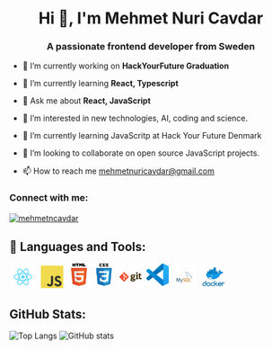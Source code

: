 <h1 align="center">Hi 👋, I'm Mehmet Nuri Cavdar</h1>
<h3 align="center">A passionate frontend developer from Sweden</h3>

- 🔭 I’m currently working on **HackYourFuture Graduation**

- 🌱 I’m currently learning **React, Typescript**

- 💬 Ask me about **React, JavaScript**

- 👀 I’m interested in new technologies, AI, coding and science.

- 🌱 I’m currently learning JavaScritp at Hack Your Future Denmark

- 💞️ I’m looking to collaborate on open source JavaScript projects.

- 📫 How to reach me mehmetnuricavdar@gmail.com

<h3 align="left">Connect with me:</h3>
<p align="left">
<a href="https://linkedin.com/in/mehmetncavdar" target="blank"><img align="center" src="https://raw.githubusercontent.com/rahuldkjain/github-profile-readme-generator/master/src/images/icons/Social/linked-in-alt.svg" alt="mehmetncavdar" height="30" width="40" /></a>
</p>

## :toolbox: Languages and Tools:
<p>
<img src="https://raw.githubusercontent.com/github/explore/80688e429a7d4ef2fca1e82350fe8e3517d3494d/topics/react/react.png" alt="VS Code" height="40" style="vertical-align:top; margin:4px">
<img src="https://raw.githubusercontent.com/github/explore/80688e429a7d4ef2fca1e82350fe8e3517d3494d/topics/javascript/javascript.png" alt="Javascript" height="40" style="vertical-align:top; margin:4px">
<img src="https://raw.githubusercontent.com/github/explore/80688e429a7d4ef2fca1e82350fe8e3517d3494d/topics/html/html.png" alt="html" height="40"/>
<img src="https://raw.githubusercontent.com/github/explore/80688e429a7d4ef2fca1e82350fe8e3517d3494d/topics/css/css.png" alt="css" height="40">
<img src="https://raw.githubusercontent.com/github/explore/80688e429a7d4ef2fca1e82350fe8e3517d3494d/topics/git/git.png" alt="Git" height="40" style="vertical-align:top; margin:4px">
<img src="https://raw.githubusercontent.com/github/explore/80688e429a7d4ef2fca1e82350fe8e3517d3494d/topics/visual-studio-code/visual-studio-code.png" alt="VS Code" height="40">
<img src="https://raw.githubusercontent.com/github/explore/80688e429a7d4ef2fca1e82350fe8e3517d3494d/topics/mysql/mysql.png" alt="mysql" height="40" style="vertical-align:top; margin:4px">
<img src="https://raw.githubusercontent.com/github/explore/80688e429a7d4ef2fca1e82350fe8e3517d3494d/topics/docker/docker.png" alt="VS Code" height="40" style="vertical-align:top; margin:4px">
</p>

## GitHub Stats:
![Top Langs](https://github-readme-stats.vercel.app/api/top-langs/?username=mehmetnuricavdar)
![GitHub stats](https://github-readme-stats.vercel.app/api?username=mehmetnuricavdar&show_icons=true)




<!---
mehmetnuricavdar/mehmetnuricavdar is a ✨ special ✨ repository because its `README.md` (this file) appears on your GitHub profile.
You can click the Preview link to take a look at your changes.
--->
